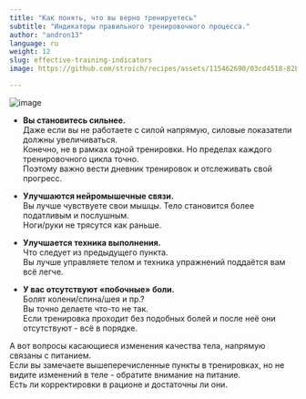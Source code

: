 ```yaml
---
title: "Как понять, что вы верно тренируетесь"
subtitle: "Индикаторы правильного тренировочного процесса."
author: "andron13"
language: ru
weight: 12
slug: effective-training-indicators
image: https://github.com/stroich/recipes/assets/115462690/03cd4518-82bc-4c9e-bc75-e4ca7c89a14a

---
```


![image](https://github.com/stroich/recipes/assets/115462690/03cd4518-82bc-4c9e-bc75-e4ca7c89a14a)
⠀
- **Вы становитесь сильнее.**   
Даже если вы не работаете с силой напрямую, силовые показатели должны увеличиваться.    
Конечно, не в рамках одной тренировки. Но пределах каждого тренировочного цикла точно.    
Поэтому важно вести дневник тренировок и отслеживать свой прогресс.
⠀
- **Улучшаются нейромышечные связи.**       
Вы лучше чувствуете свои мышцы. Тело становится более податливым и послушным.   
Ноги/руки не трясутся как раньше.   

- **Улучшается техника выполнения.**    
Что следует из предыдущего пункта.   
Вы лучше управляете телом и техника упражнений поддаётся вам всё легче.

- **У вас отсутствуют «побочные» боли.**    
Болят колени/спина/шея и пр.?   
Вы точно делаете что-то не так.   
Если тренировка проходит без подобных болей и после неё они отсутствуют - всё в порядке.


А вот вопросы касающиеся изменения качества тела, напрямую связаны с питанием.   
Если вы замечаете вышеперечисленные пункты в тренировках, но не видите изменений в теле - обратите внимание на питание.   
Есть ли корректировки в рационе и достаточны ли они.
